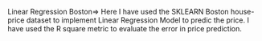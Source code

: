 Linear Regression Boston=> Here I have used the SKLEARN Boston house-price dataset to implement Linear Regression Model to predic the price.
I have used the R square metric to evaluate the error in price prediction.
